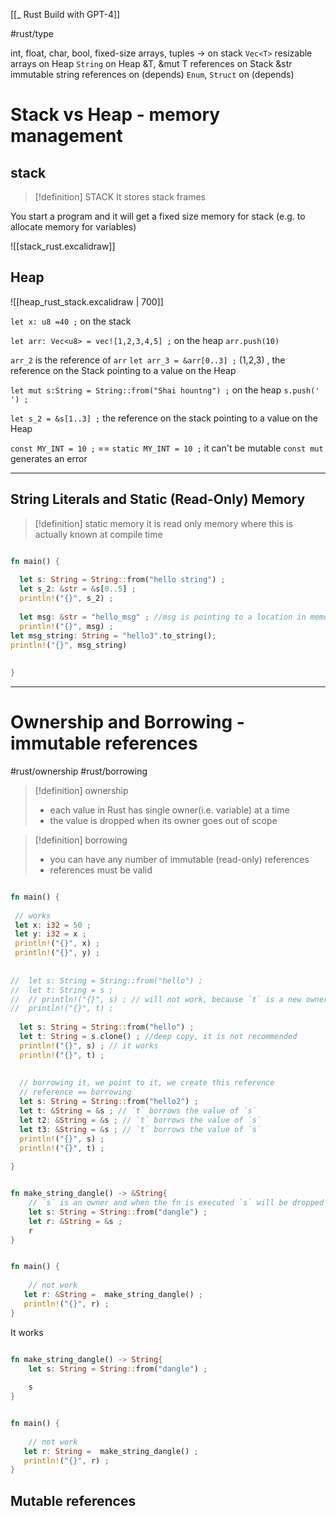 [[_ Rust Build with GPT-4]]

#rust/type 

int, float, char, bool, fixed-size arrays, tuples -> on stack
`Vec<T>` resizable arrays on Heap
`String` on Heap
&T, &mut T references on Stack
&str immutable string references on (depends)
`Enum`, `Struct` on (depends)

# Stack vs Heap - memory management

## stack
>[!definition] STACK
> It stores stack frames

 You start a program and it will get a fixed size memory for stack (e.g. to allocate memory for variables)

![[stack_rust.excalidraw]]


## Heap
![[heap_rust_stack.excalidraw | 700]]





`let x: u8 =40 ;` on the stack

`let arr: Vec<u8> = vec![1,2,3,4,5] ;` on the heap
`arr.push(10)`

`arr_2` is the reference of `arr`
`let arr_3 = &arr[0..3] ;` (1,2,3) , the reference on the Stack pointing to a value on the Heap


`let mut s:String = String::from("Shai hountng") ;`  on the heap
`s.push(' ') ;`

`let s_2 = &s[1..3] ;` the reference on the stack pointing to a value on the Heap

`const MY_INT = 10 ;`  == `static MY_INT = 10 ;` it can't be mutable `const mut` generates an error

-----------
## String Literals and Static (Read-Only) Memory

> [!definition] static memory
> it is read only memory where this is actually known at compile time

```rust

fn main() {
 
  let s: String = String::from("hello string") ;
  let s_2: &str = &s[0..5] ;
  println!("{}", s_2) ;
  
  let msg: &str = "hello_msg" ; //msg is pointing to a location in memory (static memory
  println!("{}", msg) ;
let msg_string: String = "hello3".to_string();
println!("{}", msg_string)
  
    
}
```


--------
# Ownership and Borrowing - immutable references

#rust/ownership #rust/borrowing 


>[!definition] ownership
>- each value in Rust has single owner(i.e. variable) at a time
>- the value is dropped when its owner goes out of scope


>[!definition] borrowing
>- you can have any number of immutable (read-only) references
>- references must be valid


```rust

fn main() {
 
 // works
 let x: i32 = 50 ;
 let y: i32 = x ;
 println!("{}", x) ;
 println!("{}", y) ;
 
 
//  let s: String = String::from("hello") ;
//  let t: String = s ;
//  // println!("{}", s) ; // will not work, because `t` is a new owner
//  println!("{}", t) ;
    
  let s: String = String::from("hello") ;
  let t: String = s.clone() ; //deep copy, it is not recommended
  println!("{}", s) ; // it works
  println!("{}", t) ;
  
  
  // borrowing it, we point to it, we create this reference  
  // reference == borrowing
  let s: String = String::from("hello2") ;
  let t: &String = &s ; // `t` borrows the value of `s`
  let t2: &String = &s ; // `t` borrows the value of `s`
  let t3: &String = &s ; // `t` borrows the value of `s`
  println!("{}", s) ; 
  println!("{}", t) ;
    
}
```


```rust

fn make_string_dangle() -> &String{
    // `s` is an owner and when the fn is executed `s` will be dropped
    let s: String = String::from("dangle") ;
    let r: &String = &s ;
    r
}


fn main() {
 
    // not work
   let r: &String =  make_string_dangle() ;
   println!("{}", r) ;
}
```


It works
```rust

fn make_string_dangle() -> String{
    let s: String = String::from("dangle") ;
    
    s
}


fn main() {
 
    // not work
   let r: String =  make_string_dangle() ;
   println!("{}", r) ;
}
```



## Mutable references





























